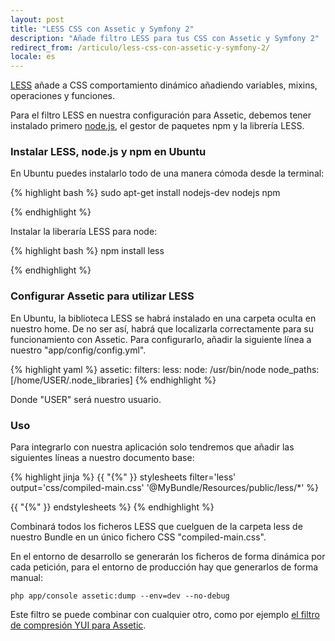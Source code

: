 ```yaml
---
layout: post
title: "LESS CSS con Assetic y Symfony 2"
description: "Añade filtro LESS para tus CSS con Assetic y Symfony 2"
redirect_from: /articulo/less-css-con-assetic-y-symfony-2/
locale: es
---
```


<a href="http://lesscss.org/" target="_blank">LESS</a> añade a CSS comportamiento dinámico añadiendo variables, mixins, operaciones y funciones.

Para el filtro LESS en nuestra configuración para Assetic, debemos tener instalado primero <a href="http://nodejs.org/" target="_blank">node.js</a>, el gestor de paquetes npm y la librería LESS.

### Instalar LESS, node.js y npm en Ubuntu
En Ubuntu puedes instalarlo todo de una manera cómoda desde la terminal:

{% highlight bash %}
sudo apt-get install nodejs-dev nodejs npm

{% endhighlight %}

Instalar la liberaría LESS para node:

{% highlight bash %}
npm install less

{% endhighlight %}

### Configurar Assetic para utilizar LESS
En Ubuntu, la biblioteca LESS se habrá instalado en una carpeta oculta en nuestro home. De no ser así, habrá que localizarla correctamente para su funcionamiento con Assetic. Para configurarlo, añadir la siguiente línea a nuestro "app/config/config.yml".

{% highlight yaml %}
assetic:
    filters:
        less:
            node: /usr/bin/node
            node_paths: [/home/USER/.node_libraries]
{% endhighlight %}

Donde "USER" será nuestro usuario.

### Uso
Para integrarlo con nuestra aplicación solo tendremos que añadir las siguientes líneas a nuestro documento base:

{% highlight jinja %}
{{ "{%" }} stylesheets filter='less' output='css/compiled-main.css'
    '@MyBundle/Resources/public/less/*'
%}
   <link href="{{ asset_url }}" type="text/css" rel="stylesheet" media="all" />
{{ "{%" }} endstylesheets %}
{% endhighlight %}

Combinará todos los ficheros LESS que cuelguen de la carpeta less de nuestro Bundle en un único fichero CSS "compiled-main.css".

En el entorno de desarrollo se generarán los ficheros de forma dinámica por cada petición, para el entorno de producción hay que generarlos de forma manual:

    php app/console assetic:dump --env=dev --no-debug

Este filtro se puede combinar con cualquier otro, como por ejemplo <a href="/articulo/minificar-ficheros-css-y-js-con-assetic-y-symfony2" target="_blank">el filtro de compresión YUI para Assetic</a>.
